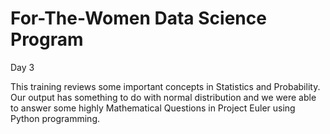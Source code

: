 # For-The-Women Data Science Program
Day 3

This training reviews some important concepts in Statistics and Probability.
Our output has something to do with normal distribution and we were able to answer some highly Mathematical Questions in Project Euler using Python programming.
